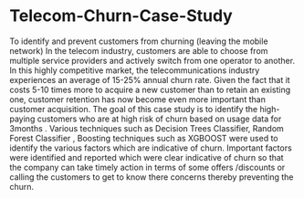 # Telecom-Churn-Case-Study
To identify and prevent customers from churning (leaving the mobile network)
In the telecom industry, customers are able to choose from multiple service providers and actively switch from one operator to another. In 
this highly competitive market, the telecommunications industry experiences an average of 15-25% annual churn rate. Given the fact that it 
costs 5-10 times more to acquire a new customer than to retain an existing one, customer retention has now become even more important than 
customer acquisition.
The goal of this case study is to identify the high-paying customers who are at high risk of churn based on usage data for 3months .
Various techniques such as Decision Trees Classifier, Random Forest Classifier , Boosting techniques such as XGBOOST were used to identify the various factors which are indicative of churn.
Important factors were identified and reported which were clear indicative of churn so that the company can take timely action in terms of some offers /discounts or calling the customers to get to know there concerns thereby preventing the churn.
